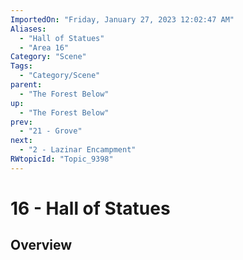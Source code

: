 ```yaml
---
ImportedOn: "Friday, January 27, 2023 12:02:47 AM"
Aliases:
  - "Hall of Statues"
  - "Area 16"
Category: "Scene"
Tags:
  - "Category/Scene"
parent:
  - "The Forest Below"
up:
  - "The Forest Below"
prev:
  - "21 - Grove"
next:
  - "2 - Lazinar Encampment"
RWtopicId: "Topic_9398"
---
```

# 16 - Hall of Statues
## Overview
